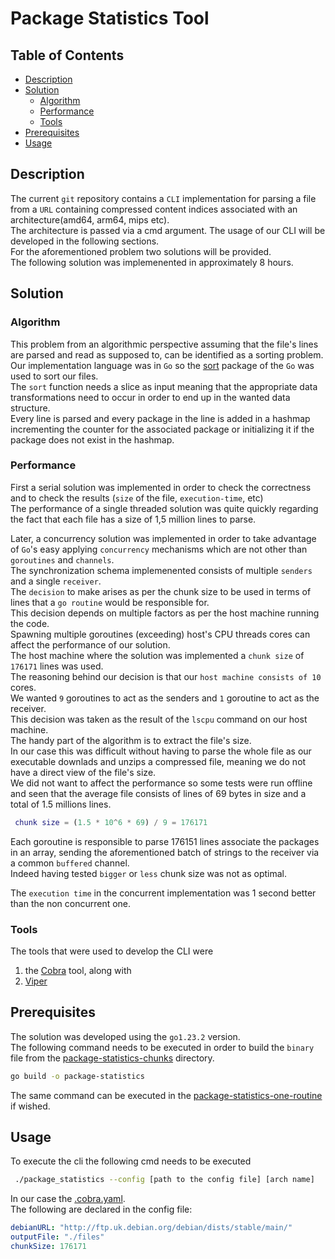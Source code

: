 # Package Statistics Tool

## Table of Contents
- [Description](#description)
- [Solution](#solution)
  * [Algorithm](#algorithm)
  * [Performance](#performance)
  * [Tools](#tools)
- [Prerequisites](#prerequisites) 
- [Usage](#usage)


## Description 
The current `git` repository contains a `CLI` implementation for parsing a file from a `URL` containing compressed content indices associated with an architecture(amd64, arm64, mips etc). </br>
The architecture is passed via a cmd argument. The usage of our CLI will be developed in the following sections.</br>
For the aforementioned problem two solutions will be provided.</br>
The following solution was implemenented in approximately 8 hours.

## Solution 

### Algorithm
This problem from an algorithmic perspective assuming that the file's lines are parsed and read as supposed to, can be identified as a sorting problem. </br>
Our implementation language was in `Go` so the [sort](https://pkg.go.dev/sort) package of the `Go` was used to sort our files.</br>
The `sort` function needs a slice as input meaning that the appropriate data transformations need to occur in order to end up in the wanted data structure.</br>
Every line is parsed and every package in the line is added in a hashmap incrementing the counter for the associated package or initializing it if the package does not exist in the hashmap.</br>

### Performance
First a serial solution was implemented in order to check the correctness and to check the results (`size` of the file, `execution-time`, etc)</br>
The performance of a single threaded solution was quite quickly regarding the fact that each file has a size of 1,5 million lines to parse.</br>

Later, a concurrency solution was implemented in order to take advantage of `Go`'s easy applying `concurrency` mechanisms which are not other than `goroutines` and `channels`. </br> 
The synchronization schema implemenented consists of multiple `senders` and a single `receiver`.</br>
The `decision` to make arises as per the chunk size to be used in terms of lines that a `go routine` would be responsible for. </br>
This decision depends on multiple factors as per the host machine running the code. </br>
Spawning multiple goroutines (exceeding) host's CPU threads cores can affect the performance of our solution.<br>
The host machine where the solution was implemented a `chunk size` of `176171` lines was used.</br>
The reasoning behind our decision is that our `host machine consists of 10` cores.</br>
We wanted `9` goroutines to act as the senders and `1` goroutine to act as the receiver.</br>
This decision was taken as the result of the `lscpu` command on our host machine.</br>
The handy part of the algorithm is to extract the file's size.</br>
In our case this was difficult without having to parse the whole file as our executable downlads and unzips a compressed file, meaning we do not have a direct view of the file's size.</br>
We did not want to affect the performance so some tests were run offline and seen that the average file consists of lines of 69 bytes in size and a total of 1.5 millions lines.</br>

```matlab
 chunk size = (1.5 * 10^6 * 69) / 9 = 176171 
```

Each goroutine is responsible to parse 176151 lines associate the packages in an array, sending the aforementioned batch of strings to the receiver via a common `buffered` channel.</br>
Indeed having tested `bigger` or `less` chunk size was not as optimal.

The `execution time` in the concurrent implementation was 1 second better than the non concurrent one.

### Tools
The tools that were used to develop the CLI were 
1. the [Cobra](https://github.com/spf13/cobra/blob/main/site/content/user_guide.md) tool, along with
2. [Viper](https://github.com/spf13/viper)

## Prerequisites
The solution was developed using the `go1.23.2` version.</br>
The following command needs to be executed in order to build the `binary` file from the [package-statistics-chunks](/package-statistics-chunks/) directory.

```bash
go build -o package-statistics
```
The same command can be executed in the [package-statistics-one-routine](/package-statistics-one-routine/) if wished.</br>

## Usage
To execute the cli the following cmd needs to be executed

```bash
 ./package_statistics --config [path to the config file] [arch name]
```
 In our case the [.cobra.yaml](/package-statistics-chunks/.cobra.yaml).<br> 
 The following are declared in the config file: 

 ```yaml
 debianURL: "http://ftp.uk.debian.org/debian/dists/stable/main/"
 outputFile: "./files"
 chunkSize: 176171
 ```





















